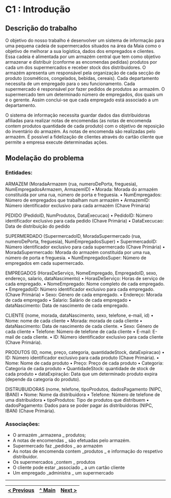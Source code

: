 # C1 : Introdução


## Descrição do trabalho
O objetivo do nosso trabalho é desenvolver um sistema de informação para uma pequena cadeia de supermercados situados na área da Maia como o objetivo de melhorar a sua logística, dados dos empregados e clientes. Essa cadeia é alimentada por um armazém central que tem como objetivo armazenar e distribuir (conforme as encomendas pedidas) produtos por cada um dos supermercados e receber stock dos distribuidores.
O armazém apresenta um responsável pela organização de cada secção de produto (cosméticos, congelados, bebidas, cereais). Cada departamento necessita de um empregado para o seu funcionamento. Cada supermercado é responsável por fazer pedidos de produtos ao armazém. O supermercado tem um determinado número de empregados, dos quais um é o gerente. 
Assim conclui-se que cada empregado está associado a um departamento.

O sistema de informação necessita guardar dados das distribuidoras afiliadas para realizar notas de encomendas (as notas de encomenda contem produtos quantidade de cada produto) com o objetivo de reposição do inventário do armazém. As notas de encomenda são realizadas pelo armazém.
É possível a fidelização de clientes através do cartão cliente que permite a empresa execute determinadas ações.




## Modelação do problema

### **Entidades**:
  
  ARMAZEM (MoradaArmazem (rua, numeroDePorta, freguesia), NumEmpregadosArmazem, ArmazemID)
•	Morada: Morada do armazém constituída por uma rua, número de porta e freguesia.
•	NumEmpregados: Número de empregados que trabalham num armazém
•	ArmazemID: Número identificador exclusivo para cada armazém (Chave Primária)

PEDIDO (PedidoID, NumProdutos, DataExecucao)
•	PedidoID: Número identificador exclusivo para cada pedido (Chave Primária)
•	DataExecucao: Data de distribuição do pedido

SUPERMERDADO (SupermercadoID, MoradaSupermercado (rua, numeroDePorta, freguesia), NumEmpregadosSuper)
•	SupermercadoID: Número identificador exclusivo para cada supermercado (Chave Primária)
•	MoradaSupermercado: Morada do armazém constituída por uma rua, número de porta e freguesia.
•	NumEmpregadosSuper: Número de empregados em cada supermercado.

EMPREGADOS (HorasDeServiço, NomeEmpregado, EmpregadoID, sexo, endereço, salario, dataNascimento)
•	HorasDeServiço: Horas de serviço de cada empregado.
•	NomeEmpregado: Nome completo de cada empregado.
•	EmpregadoID: Número identificador exclusivo para cada empregado. (Chave Primária)
•	Sexo: Género de cada empregado.
•	Endereço: Morada de cada empregado
•	Salario: Salário de cada empregado
•	dataNascimento: Data de nascimento de cada empregado.

CLIENTE (nome, morada, dataNascimento, sexo, telefone, e-mail, id)
•	Nome: nome de cada cliente
•	Morada: morada de cada cliente
•	dataNascimento: Data de nascimento de cada cliente.
•	Sexo: Género de cada cliente
•	Telefone: Número de telefone de cada cliente
•	E-mail: E-mail de cada cliente.
•	ID: Número identificador exclusivo para cada cliente (Chave Primária).

PRODUTOS (ID, nome, preço, categoria, quantidadeStock, dataExpiracao) 
•	ID: Número identificador exclusivo para cada produto (Chave Primária).
•	Nome: Nome de cada produto
•	Preço: Preço de cada produto
•	Categoria: Categoria de cada produto
•	QuantidadeStock: quantidade de stock de cada produto
•	dataExpiração: Data que um determinado produto expira (depende da categoria do produto).

DISTRUBUIDORAS (nome, telefone, tipoProdutos, dadosPagamento (NIPC, IBAN))
•	Nome: Nome da distribuidora
•	Telefone: Número de telefone de uma distribuidora
•	tipoProdutos: Tipo de produtos que distribuem
•	dadosPagamento: Dados para se poder pagar ás distribuidoras (NIPC, IBAN) (Chave Primária).

### **Associações**:
* O armazém  \_armazena \_ produtos;
* A notas de encomendas  \_ são efetuadas  pelo armazém.
* Supermercado faz  \_pedidos \_ ao armazém 
* As notas de encomenda contem \_produtos \_ e informação do respetivo distribuidor.
* Os supermercados  \_contem \_ produtos
* O cliente pode estar  \_associado \_ a um cartão cliente
* Um empregado  \_administra \_ um supermercado




---
[< Previous](rei00.md) | [^ Main](/../../) | [Next >](rei02.md)
:--- | :---: | ---: 
